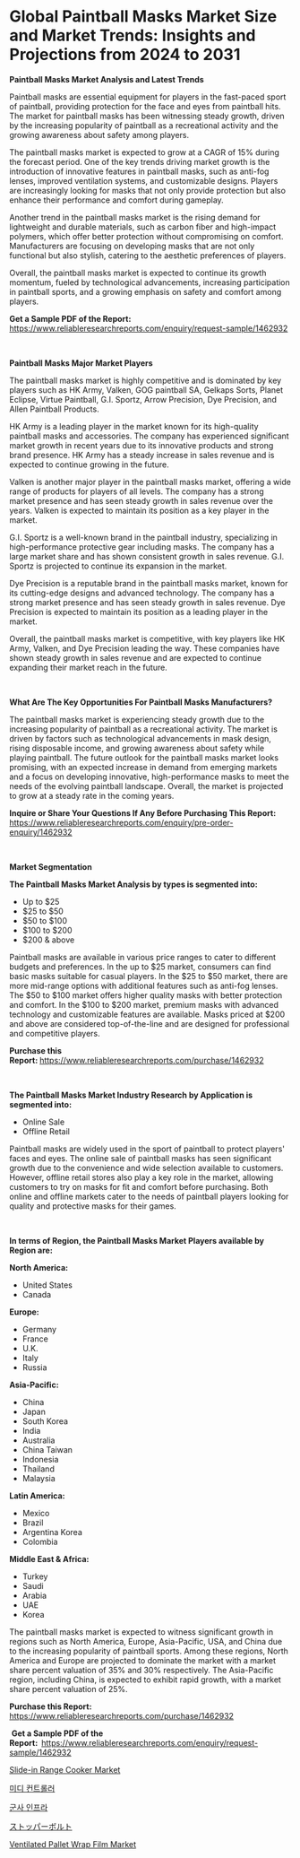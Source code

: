 <p><h1>Global Paintball Masks Market Size and Market Trends: Insights and Projections from 2024 to 2031</h1></p><p><strong>Paintball Masks Market Analysis and Latest Trends</strong></p>
<p><p>Paintball masks are essential equipment for players in the fast-paced sport of paintball, providing protection for the face and eyes from paintball hits. The market for paintball masks has been witnessing steady growth, driven by the increasing popularity of paintball as a recreational activity and the growing awareness about safety among players. </p><p>The paintball masks market is expected to grow at a CAGR of 15% during the forecast period. One of the key trends driving market growth is the introduction of innovative features in paintball masks, such as anti-fog lenses, improved ventilation systems, and customizable designs. Players are increasingly looking for masks that not only provide protection but also enhance their performance and comfort during gameplay.</p><p>Another trend in the paintball masks market is the rising demand for lightweight and durable materials, such as carbon fiber and high-impact polymers, which offer better protection without compromising on comfort. Manufacturers are focusing on developing masks that are not only functional but also stylish, catering to the aesthetic preferences of players.</p><p>Overall, the paintball masks market is expected to continue its growth momentum, fueled by technological advancements, increasing participation in paintball sports, and a growing emphasis on safety and comfort among players.</p></p>
<p><strong>Get a Sample PDF of the Report:&nbsp;</strong> <a href="https://www.reliableresearchreports.com/enquiry/request-sample/1462932">https://www.reliableresearchreports.com/enquiry/request-sample/1462932</a></p>
<p>&nbsp;</p>
<p><strong>Paintball Masks Major Market Players</strong></p>
<p><p>The paintball masks market is highly competitive and is dominated by key players such as HK Army, Valken, GOG paintball SA, Gelkaps Sorts, Planet Eclipse, Virtue Paintball, G.I. Sportz, Arrow Precision, Dye Precision, and Allen Paintball Products.</p><p>HK Army is a leading player in the market known for its high-quality paintball masks and accessories. The company has experienced significant market growth in recent years due to its innovative products and strong brand presence. HK Army has a steady increase in sales revenue and is expected to continue growing in the future.</p><p>Valken is another major player in the paintball masks market, offering a wide range of products for players of all levels. The company has a strong market presence and has seen steady growth in sales revenue over the years. Valken is expected to maintain its position as a key player in the market.</p><p>G.I. Sportz is a well-known brand in the paintball industry, specializing in high-performance protective gear including masks. The company has a large market share and has shown consistent growth in sales revenue. G.I. Sportz is projected to continue its expansion in the market.</p><p>Dye Precision is a reputable brand in the paintball masks market, known for its cutting-edge designs and advanced technology. The company has a strong market presence and has seen steady growth in sales revenue. Dye Precision is expected to maintain its position as a leading player in the market.</p><p>Overall, the paintball masks market is competitive, with key players like HK Army, Valken, and Dye Precision leading the way. These companies have shown steady growth in sales revenue and are expected to continue expanding their market reach in the future.</p></p>
<p>&nbsp;</p>
<p><strong>What Are The Key Opportunities For Paintball Masks Manufacturers?</strong></p>
<p><p>The paintball masks market is experiencing steady growth due to the increasing popularity of paintball as a recreational activity. The market is driven by factors such as technological advancements in mask design, rising disposable income, and growing awareness about safety while playing paintball. The future outlook for the paintball masks market looks promising, with an expected increase in demand from emerging markets and a focus on developing innovative, high-performance masks to meet the needs of the evolving paintball landscape. Overall, the market is projected to grow at a steady rate in the coming years.</p></p>
<p><strong>Inquire or Share Your Questions If Any Before Purchasing This Report:</strong> <a href="https://www.reliableresearchreports.com/enquiry/pre-order-enquiry/1462932">https://www.reliableresearchreports.com/enquiry/pre-order-enquiry/1462932</a></p>
<p>&nbsp;</p>
<p><strong>Market Segmentation</strong></p>
<p><strong>The Paintball Masks Market Analysis by types is segmented into:</strong></p>
<p><ul><li>Up to $25</li><li>$25 to $50</li><li>$50 to $100</li><li>$100 to $200</li><li>$200 & above</li></ul></p>
<p><p>Paintball masks are available in various price ranges to cater to different budgets and preferences. In the up to $25 market, consumers can find basic masks suitable for casual players. In the $25 to $50 market, there are more mid-range options with additional features such as anti-fog lenses. The $50 to $100 market offers higher quality masks with better protection and comfort. In the $100 to $200 market, premium masks with advanced technology and customizable features are available. Masks priced at $200 and above are considered top-of-the-line and are designed for professional and competitive players.</p></p>
<p><strong>Purchase this Report:&nbsp;</strong><a href="https://www.reliableresearchreports.com/purchase/1462932">https://www.reliableresearchreports.com/purchase/1462932</a></p>
<p>&nbsp;</p>
<p><strong>The Paintball Masks Market Industry Research by Application is segmented into:</strong></p>
<p><ul><li>Online Sale</li><li>Offline Retail</li></ul></p>
<p><p>Paintball masks are widely used in the sport of paintball to protect players' faces and eyes. The online sale of paintball masks has seen significant growth due to the convenience and wide selection available to customers. However, offline retail stores also play a key role in the market, allowing customers to try on masks for fit and comfort before purchasing. Both online and offline markets cater to the needs of paintball players looking for quality and protective masks for their games.</p></p>
<p>&nbsp;</p>
<p><strong>In terms of Region, the Paintball Masks Market Players available by Region are:</strong></p>
<p>
    <p> <strong> North America: </strong>
        <ul>
            <li>United States</li>
            <li>Canada</li>
        </ul>
        </p> 
    <p> <strong> Europe: </strong>
        <ul>
            <li>Germany</li>
            <li>France</li>
            <li>U.K.</li>
            <li>Italy</li>
            <li>Russia</li>
        </ul>
        </p> 
    <p> <strong> Asia-Pacific: </strong>
        <ul>
            <li>China</li>
            <li>Japan</li>
            <li>South Korea</li>
            <li>India</li>
            <li>Australia</li>
            <li>China Taiwan</li>
            <li>Indonesia</li>
            <li>Thailand</li>
            <li>Malaysia</li>
        </ul>
        </p> 
    <p> <strong> Latin America: </strong>
        <ul>
            <li>Mexico</li>
            <li>Brazil</li>
            <li>Argentina Korea</li>
            <li>Colombia</li>
        </ul>
        </p> 
    <p> <strong> Middle East & Africa: </strong>
        <ul>
            <li>Turkey</li>
            <li>Saudi</li>
            <li>Arabia</li>
            <li>UAE</li>
            <li>Korea</li>
        </ul>
    </p>
    </p>
<p><p>The paintball masks market is expected to witness significant growth in regions such as North America, Europe, Asia-Pacific, USA, and China due to the increasing popularity of paintball sports. Among these regions, North America and Europe are projected to dominate the market with a market share percent valuation of 35% and 30% respectively. The Asia-Pacific region, including China, is expected to exhibit rapid growth, with a market share percent valuation of 25%.</p></p>
<p><strong>Purchase this Report: </strong><a href="https://www.reliableresearchreports.com/purchase/1462932">https://www.reliableresearchreports.com/purchase/1462932</a></p>
<p>&nbsp;<strong>Get a Sample PDF of the Report:&nbsp;&nbsp;</strong><a href="https://www.reliableresearchreports.com/enquiry/request-sample/1462932">https://www.reliableresearchreports.com/enquiry/request-sample/1462932</a></p>
<p><strong></strong></p>
<p><p><a href="https://github.com/jhcraigie/Market-Research-Report-List-2/blob/main/slide-in-range-cooker-market.md">Slide-in Range Cooker Market</a></p><p><a href="https://github.com/Maeennan456456/Market-Research-Report-List-1/blob/main/49682456405.md">미디 컨트롤러</a></p><p><a href="https://github.com/royErdmtyan906778/Market-Research-Report-List-1/blob/main/67327966406.md">군사 인프라</a></p><p><a href="https://github.com/ReyesKohler20231/Market-Research-Report-List-1/blob/main/42360907426.md">ストッパーボルト</a></p><p><a href="https://issuu.com/reportprime-2/docs/ventilated-pallet-wrap-film-market-size-2030.pptx">Ventilated Pallet Wrap Film Market</a></p></p>